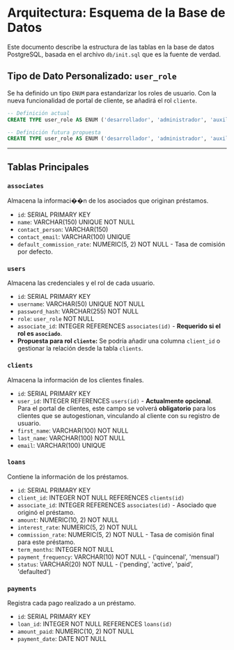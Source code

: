 # Arquitectura: Esquema de la Base de Datos

Este documento describe la estructura de las tablas en la base de datos PostgreSQL, basada en el archivo `db/init.sql` que es la fuente de verdad.

## Tipo de Dato Personalizado: `user_role`

Se ha definido un tipo `ENUM` para estandarizar los roles de usuario. Con la nueva funcionalidad de portal de cliente, se añadirá el rol `cliente`.

```sql
-- Definición actual
CREATE TYPE user_role AS ENUM ('desarrollador', 'administrador', 'auxiliar_administrativo', 'asociado');

-- Definición futura propuesta
CREATE TYPE user_role AS ENUM ('desarrollador', 'administrador', 'auxiliar_administrativo', 'asociado', 'cliente');
```

---

## Tablas Principales

### `associates`
Almacena la informaci��n de los asociados que originan préstamos.
- `id`: SERIAL PRIMARY KEY
- `name`: VARCHAR(150) UNIQUE NOT NULL
- `contact_person`: VARCHAR(150)
- `contact_email`: VARCHAR(100) UNIQUE
- `default_commission_rate`: NUMERIC(5, 2) NOT NULL - Tasa de comisión por defecto.

### `users`
Almacena las credenciales y el rol de cada usuario.
- `id`: SERIAL PRIMARY KEY
- `username`: VARCHAR(50) UNIQUE NOT NULL
- `password_hash`: VARCHAR(255) NOT NULL
- `role`: `user_role` NOT NULL
- `associate_id`: INTEGER REFERENCES `associates(id)` - **Requerido si el rol es `asociado`**.
- **Propuesta para rol `cliente`:** Se podría añadir una columna `client_id` o gestionar la relación desde la tabla `clients`.

### `clients`
Almacena la información de los clientes finales.
- `id`: SERIAL PRIMARY KEY
- `user_id`: INTEGER REFERENCES `users(id)` - **Actualmente opcional**. Para el portal de clientes, este campo se volverá **obligatorio** para los clientes que se autogestionan, vinculando al cliente con su registro de usuario.
- `first_name`: VARCHAR(100) NOT NULL
- `last_name`: VARCHAR(100) NOT NULL
- `email`: VARCHAR(100) UNIQUE

### `loans`
Contiene la información de los préstamos.
- `id`: SERIAL PRIMARY KEY
- `client_id`: INTEGER NOT NULL REFERENCES `clients(id)`
- `associate_id`: INTEGER REFERENCES `associates(id)` - Asociado que originó el préstamo.
- `amount`: NUMERIC(10, 2) NOT NULL
- `interest_rate`: NUMERIC(5, 2) NOT NULL
- `commission_rate`: NUMERIC(5, 2) NOT NULL - Tasa de comisión final para este préstamo.
- `term_months`: INTEGER NOT NULL
- `payment_frequency`: VARCHAR(10) NOT NULL - ('quincenal', 'mensual')
- `status`: VARCHAR(20) NOT NULL - ('pending', 'active', 'paid', 'defaulted')

### `payments`
Registra cada pago realizado a un préstamo.
- `id`: SERIAL PRIMARY KEY
- `loan_id`: INTEGER NOT NULL REFERENCES `loans(id)`
- `amount_paid`: NUMERIC(10, 2) NOT NULL
- `payment_date`: DATE NOT NULL
